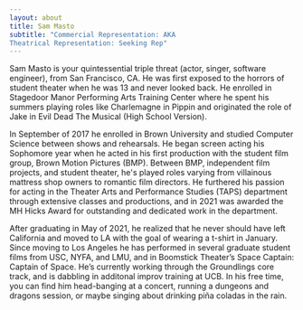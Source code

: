 ```yaml
---
layout: about
title: Sam Masto
subtitle: "Commercial Representation: AKA
Theatrical Representation: Seeking Rep"
---
```


Sam Masto is your quintessential triple threat (actor, singer, software engineer), from San Francisco, CA. He was first exposed to the horrors of student theater when he was 13 and never looked back. He enrolled in Stagedoor Manor Performing Arts Training Center where he spent his summers playing roles like Charlemagne in Pippin and originated the role of Jake in Evil Dead The Musical (High School Version).

In September of 2017 he enrolled in Brown University and studied Computer Science between shows and rehearsals. He began screen acting his Sophomore year when he acted in his first production with the student film group, Brown Motion Pictures (BMP). Between BMP, independent film projects, and student theater, he's played roles varying from villainous mattress shop owners to romantic film directors. He furthered his passion for acting in the Theater Arts and Performance Studies (TAPS) department through extensive classes and productions, and in 2021 was awarded the MH Hicks Award for outstanding and dedicated work in the department.

After graduating in May of 2021, he realized that he never should have left California and moved to LA with the goal of wearing a t-shirt in January. Since moving to Los Angeles he has performed in several graduate student films from USC, NYFA, and LMU, and in Boomstick Theater’s Space Captain: Captain of Space. He’s currently working through the Groundlings core track, and is dabbling in additonal improv training at UCB. In his free time, you can find him head-banging at a concert, running a dungeons and dragons session, or maybe singing about drinking piña coladas in the rain.
